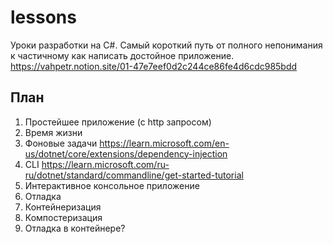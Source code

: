 # lessons

Уроки разработки на C#. Самый короткий путь от полного непонимания к частичному как написать достойное приложение. https://vahpetr.notion.site/01-47e7eef0d2c244ce86fe4d6cdc985bdd

## План

1. Простейшее приложение (с http запросом)
2. Время жизни
3. Фоновые задачи https://learn.microsoft.com/en-us/dotnet/core/extensions/dependency-injection
4. CLI https://learn.microsoft.com/ru-ru/dotnet/standard/commandline/get-started-tutorial
5. Интерактивное консольное приложение
6. Отладка
7. Контейнеризация
8. Компостеризация
9. Отладка в контейнере?
